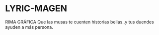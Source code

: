 # LYRIC-MAGEN
RIMA GRÁFICA 
Que las musas te cuenten historias bellas..y tus duendes ayuden a más persona.

